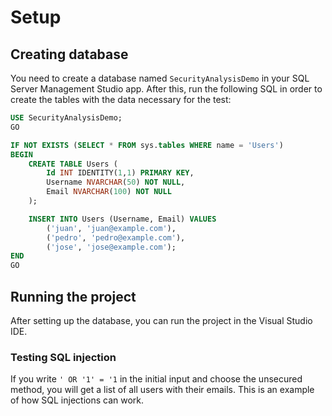 # Setup

## Creating database

You need to create a database named `SecurityAnalysisDemo` in your SQL Server Management Studio app. After this, run the following SQL in order to create the tables with the data necessary for the test:

```SQL
USE SecurityAnalysisDemo;
GO

IF NOT EXISTS (SELECT * FROM sys.tables WHERE name = 'Users')
BEGIN
    CREATE TABLE Users (
        Id INT IDENTITY(1,1) PRIMARY KEY,
        Username NVARCHAR(50) NOT NULL,
        Email NVARCHAR(100) NOT NULL
    );

    INSERT INTO Users (Username, Email) VALUES
        ('juan', 'juan@example.com'),
        ('pedro', 'pedro@example.com'),
        ('jose', 'jose@example.com');
END
GO
```

## Running the project

After setting up the database, you can run the project in the Visual Studio IDE.

### Testing SQL injection

If you write `' OR '1' = '1` in the initial input and choose the unsecured method, you will get a list of all users with their emails. This is an example of how SQL injections can work.